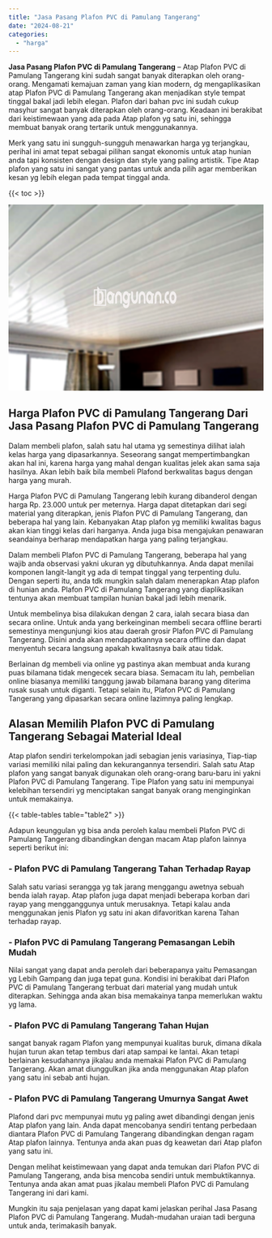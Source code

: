 ```yaml
---
title: "Jasa Pasang Plafon PVC di Pamulang Tangerang"
date: "2024-08-21"
categories: 
  - "harga"
---
```


**Jasa Pasang Plafon PVC di Pamulang Tangerang** – Atap Plafon PVC di Pamulang Tangerang kini sudah sangat banyak diterapkan oleh orang-orang. Mengamati kemajuan zaman yang kian modern, dg mengaplikasikan atap Plafon PVC di Pamulang Tangerang akan menjadikan style tempat tinggal bakal jadi lebih elegan. Plafon dari bahan pvc ini sudah cukup masyhur sangat banyak diterapkan oleh orang-orang. Keadaan ini berakibat dari keistimewaan yang ada pada Atap plafon yg satu ini, sehingga membuat banyak orang tertarik untuk menggunakannya.

Merk yang satu ini sungguh-sungguh menawarkan harga yg terjangkau, perihal ini amat tepat sebagai pilihan sangat ekonomis untuk atap hunian anda tapi konsisten dengan design dan style yang paling artistik. Tipe Atap plafon yang satu ini sangat yang pantas untuk anda pilih agar memberikan kesan yg lebih elegan pada tempat tinggal anda.

{{< toc >}}

![Jasa Pasang Plafon PVC di Pamulang Tangerang](/images/flafond-pvc-murah08.png)

## Harga Plafon PVC di Pamulang Tangerang Dari Jasa Pasang Plafon PVC di Pamulang Tangerang

Dalam membeli plafon, salah satu hal utama yg semestinya dilihat ialah kelas harga yang dipasarkannya. Seseorang sangat mempertimbangkan akan hal ini, karena harga yang mahal dengan kualitas jelek akan sama saja hasilnya. Akan lebih baik bila membeli Plafond berkwalitas bagus dengan harga yang murah.

Harga Plafon PVC di Pamulang Tangerang lebih kurang dibanderol dengan harga Rp. 23.000 untuk per meternya. Harga dapat ditetapkan dari segi material yang diterapkan, jenis Plafon PVC di Pamulang Tangerang, dan beberapa hal yang lain. Kebanyakan Atap plafon yg memiliki kwalitas bagus akan kian tinggi kelas dari harganya. Anda juga bisa mengajukan penawaran seandainya berharap mendapatkan harga yang paling terjangkau.

Dalam membeli Plafon PVC di Pamulang Tangerang, beberapa hal yang wajib anda observasi yakni ukuran yg dibutuhkannya. Anda dapat menilai komponen langit-langit yg ada di tempat tinggal yang terpenting dulu. Dengan seperti itu, anda tdk mungkin salah dalam menerapkan Atap plafon di hunian anda. Plafon PVC di Pamulang Tangerang yang diaplikasikan tentunya akan membuat tampilan hunian bakal jadi lebih menarik.

Untuk membelinya bisa dilakukan dengan 2 cara, ialah secara biasa dan secara online. Untuk anda yang berkeinginan membeli secara offline berarti semestinya mengunjungi kios atau daerah grosir Plafon PVC di Pamulang Tangerang. Disini anda akan mendapatkannya secara offline dan dapat menyentuh secara langsung apakah kwalitasnya baik atau tidak.

Berlainan dg membeli via online yg pastinya akan membuat anda kurang puas bilamana tidak mengecek secara biasa. Semacam itu lah, pembelian online biasanya memiliki tanggung jawab bilamana barang yang diterima rusak susah untuk diganti. Tetapi selain itu, Plafon PVC di Pamulang Tangerang yang dipasarkan secara online lazimnya paling lengkap.

## Alasan Memilih Plafon PVC di Pamulang Tangerang Sebagai Material Ideal

Atap plafon sendiri terkelompokan jadi sebagian jenis variasinya, Tiap-tiap variasi memiliki nilai paling dan kekurangannya tersendiri. Salah satu Atap plafon yang sangat banyak digunakan oleh orang-orang baru-baru ini yakni Plafon PVC di Pamulang Tangerang. Tipe Plafon yang satu ini mempunyai kelebihan tersendiri yg menciptakan sangat banyak orang menginginkan untuk memakainya.

{{< table-tables table="table2" >}}

Adapun keunggulan yg bisa anda peroleh kalau membeli Plafon PVC di Pamulang Tangerang dibandingkan dengan macam Atap plafon lainnya seperti berikut ini:

### \- Plafon PVC di Pamulang Tangerang Tahan Terhadap Rayap

Salah satu variasi serangga yg tak jarang menggangu awetnya sebuah benda ialah rayap. Atap plafon juga dapat menjadi beberapa korban dari rayap yang mengganggunya untuk merusaknya. Tetapi kalau anda menggunakan jenis Plafon yg satu ini akan difavoritkan karena Tahan terhadap rayap.

### \- Plafon PVC di Pamulang Tangerang Pemasangan Lebih Mudah

Nilai sangat yang dapat anda peroleh dari beberapanya yaitu Pemasangan yg Lebih Gampang dan juga tepat guna. Kondisi ini berakibat dari Plafon PVC di Pamulang Tangerang terbuat dari material yang mudah untuk diterapkan. Sehingga anda akan bisa memakainya tanpa memerlukan waktu yg lama.

### \- Plafon PVC di Pamulang Tangerang Tahan Hujan

sangat banyak ragam Plafon yang mempunyai kualitas buruk, dimana dikala hujan turun akan tetap tembus dari atap sampai ke lantai. Akan tetapi berlainan kesudahannya jikalau anda memakai Plafon PVC di Pamulang Tangerang. Akan amat diunggulkan jika anda menggunakan Atap plafon yang satu ini sebab anti hujan.

### \- Plafon PVC di Pamulang Tangerang Umurnya Sangat Awet

Plafond dari pvc mempunyai mutu yg paling awet dibandingi dengan jenis Atap plafon yang lain. Anda dapat mencobanya sendiri tentang perbedaan diantara Plafon PVC di Pamulang Tangerang dibandingkan dengan ragam Atap plafon lainnya. Tentunya anda akan puas dg keawetan dari Atap plafon yang satu ini.

Dengan melihat keistimewaan yang dapat anda temukan dari Plafon PVC di Pamulang Tangerang, anda bisa mencoba sendiri untuk membuktikannya. Tentunya anda akan amat puas jikalau membeli Plafon PVC di Pamulang Tangerang ini dari kami.

Mungkin itu saja penjelasan yang dapat kami jelaskan perihal Jasa Pasang Plafon PVC di Pamulang Tangerang. Mudah-mudahan uraian tadi berguna untuk anda, terimakasih banyak.
